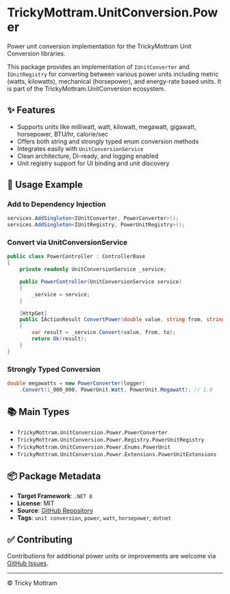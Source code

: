 ﻿# TrickyMottram.UnitConversion.Power

Power unit conversion implementation for the TrickyMottram Unit Conversion libraries.

This package provides an implementation of `IUnitConverter` and `IUnitRegistry` for converting between various power units including metric (watts, kilowatts), mechanical (horsepower), and energy-rate based units. It is part of the TrickyMottram.UnitConversion ecosystem.

## ✨ Features

- Supports units like milliwatt, watt, kilowatt, megawatt, gigawatt, horsepower, BTU/hr, calorie/sec
- Offers both string and strongly typed enum conversion methods
- Integrates easily with `UnitConversionService`
- Clean architecture, DI-ready, and logging enabled
- Unit registry support for UI binding and unit discovery

## 🔧 Usage Example

### Add to Dependency Injection

```csharp
services.AddSingleton<IUnitConverter, PowerConverter>();
services.AddSingleton<IUnitRegistry, PowerUnitRegistry>();
```

### Convert via UnitConversionService

```csharp
public class PowerController : ControllerBase
{
    private readonly UnitConversionService _service;

    public PowerController(UnitConversionService service)
    {
        _service = service;
    }

    [HttpGet]
    public IActionResult ConvertPower(double value, string from, string to)
    {
        var result = _service.Convert(value, from, to);
        return Ok(result);
    }
}
```

### Strongly Typed Conversion

```csharp
double megawatts = new PowerConverter(logger)
    .Convert(1_000_000, PowerUnit.Watt, PowerUnit.Megawatt); // 1.0
```

## 📚 Main Types

- `TrickyMottram.UnitConversion.Power.PowerConverter`
- `TrickyMottram.UnitConversion.Power.Registry.PowerUnitRegistry`
- `TrickyMottram.UnitConversion.Power.Enums.PowerUnit`
- `TrickyMottram.UnitConversion.Power.Extensions.PowerUnitExtensions`

## 📦 Package Metadata

- **Target Framework**: `.NET 8`
- **License**: MIT
- **Source**: [GitHub Repository](https://github.com/trickymottram/UnitConversion)
- **Tags**: `unit conversion`, `power`, `watt`, `horsepower`, `dotnet`

## ✅ Contributing

Contributions for additional power units or improvements are welcome via [GitHub Issues](https://github.com/trickymottram/UnitConversion/issues).

---

© Tricky Mottram